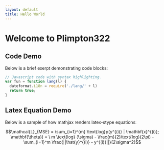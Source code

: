 ```yaml
---
layout: default
title: Hello World
---
```

# Welcome to Plimpton322

## Code Demo

Below is a brief exerpt demonstrating code blocks:

```js
// Javascript code with syntax highlighting.
var fun = function lang(l) {
  dateformat.i18n = require('./lang/' + l)
  return true;
}
```

## Latex Equation Demo

Below is a sample of how mathjax renders latex-stype equations:

$$\mathcal{L}_{MSE} = \sum_{i=1}^{m} \text{log}p(y^{(i)} | \mathbf{x}^{(i)}; \mathbf{\theta}) = \ m \text{log} (\sigma) - \frac{m}{2}\text{log}(2\pi) - \sum_{i=1}^m \frac{||\hat{y}^{(i)} - y^{(i)}||}{2\sigma^2}$$
